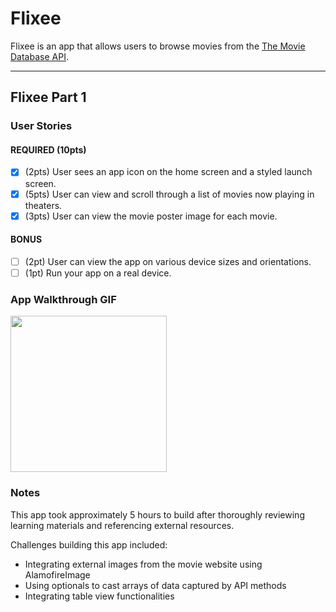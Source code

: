 # Flixee

Flixee is an app that allows users to browse movies from the [The Movie Database API](http://docs.themoviedb.apiary.io/#).

---

## Flixee Part 1

### User Stories

#### REQUIRED (10pts)
- [x] (2pts) User sees an app icon on the home screen and a styled launch screen.
- [x] (5pts) User can view and scroll through a list of movies now playing in theaters.
- [x] (3pts) User can view the movie poster image for each movie.

#### BONUS
- [ ] (2pt) User can view the app on various device sizes and orientations.
- [ ] (1pt) Run your app on a real device.

### App Walkthrough GIF

<img src="https://recordit.co/GBHrEFQIWL" width=250><br>

### Notes

This app took approximately 5 hours to build after thoroughly
reviewing learning materials and referencing external resources.

Challenges building this app included:

- Integrating external images from the movie website using AlamofireImage
- Using optionals to cast arrays of data captured by API methods 
- Integrating table view functionalities
